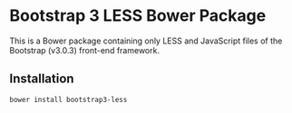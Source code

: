 # Bootstrap 3 LESS Bower Package
This is a Bower package containing only LESS and JavaScript files of the Bootstrap (v3.0.3) front-end framework.

## Installation
    bower install bootstrap3-less
